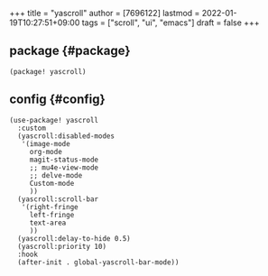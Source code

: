 +++
title = "yascroll"
author = [7696122]
lastmod = 2022-01-19T10:27:51+09:00
tags = ["scroll", "ui", "emacs"]
draft = false
+++

## package {#package}

```elisp
(package! yascroll)
```


## config {#config}

```elisp
(use-package! yascroll
  :custom
  (yascroll:disabled-modes
   '(image-mode
     org-mode
     magit-status-mode
     ;; mu4e-view-mode
     ;; delve-mode
     Custom-mode
     ))
  (yascroll:scroll-bar
   '(right-fringe
     left-fringe
     text-area
     ))
  (yascroll:delay-to-hide 0.5)
  (yascroll:priority 10)
  :hook
  (after-init . global-yascroll-bar-mode))
```
